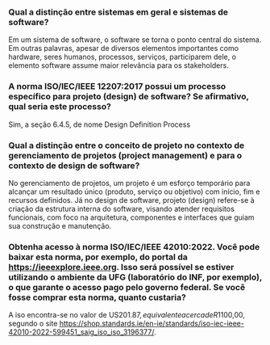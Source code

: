 ### Qual a distinção entre sistemas em geral e sistemas de software?
Em um sistema de software, o software se torna o ponto central do sistema. Em outras palavras, apesar de diversos elementos importantes como hardware, seres humanos, processos, serviços, participarem dele, o elemento software assume maior relevância para os stakeholders.
### A norma ISO/IEC/IEEE 12207:2017 possui um processo específico para projeto (design) de software? Se afirmativo, qual seria este processo?
Sim, a seção 6.4.5, de nome Design Definition Process
### Qual a distinção entre o conceito de projeto no contexto de gerenciamento de projetos (project management) e para o contexto de design de software?
No gerenciamento de projetos, um projeto é um esforço temporário para alcançar um resultado único (produto, serviço ou objetivo) com início, fim e recursos definidos. Já no design de software, projeto (design) refere-se à criação da estrutura interna do software, visando atender requisitos funcionais, com foco na arquitetura, componentes e interfaces que guiam sua construção e manutenção.
### Obtenha acesso à norma ISO/IEC/IEEE 42010:2022. Você pode baixar esta norma, por exemplo, do portal da https://ieeexplore.ieee.org. Isso será possível se estiver utilizando o ambiente da UFG (laboratório do INF, por exemplo), o que garante o acesso pago pelo governo federal. Se você fosse comprar esta norma, quanto custaria?
A iso encontra-se no valor de US$201.87, equivalente a cerca de R$1100,00, segundo o site https://shop.standards.ie/en-ie/standards/iso-iec-ieee-42010-2022-599451_saig_iso_iso_3196377/.
